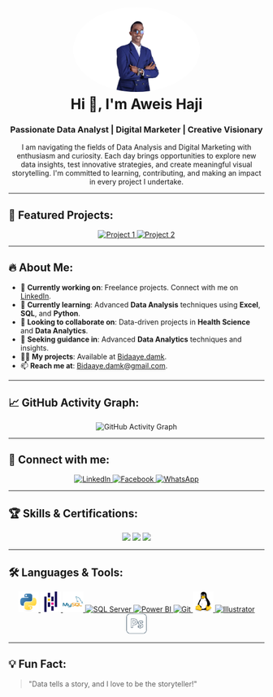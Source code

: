 <h1 align="center">
  <img src="https://github.com/Eng-Bidaaye/Aweis-Haji-Port/blob/5b95dd4cd71ae429821617af140f1d0deee08745/profile-removebg-preview.png" alt="Profile Picture" width="250" style="border-radius: 50%;"/>
  <br>
  Hi 👋, I'm Aweis Haji
</h1>

<h3 align="center">Passionate Data Analyst | Digital Marketer | Creative Visionary</h3>

<p align="center">
I am navigating the fields of Data Analysis and Digital Marketing with enthusiasm and curiosity. Each day brings opportunities to explore new data insights, test innovative strategies, and create meaningful visual storytelling. I'm committed to learning, contributing, and making an impact in every project I undertake.
</p>

---

## 🚀 Featured Projects:
<p align="center">
  <a href="https://Bidaaye.damk">
    <img src="https://via.placeholder.com/300x150.png?text=Project+1" alt="Project 1" width="300" height="150"/>
  </a>
  <a href="#">
    <img src="https://via.placeholder.com/300x150.png?text=Project+2" alt="Project 2" width="300" height="150"/>
  </a>
</p>

---

## 🔥 About Me:
- 🔭 **Currently working on**: Freelance projects. Connect with me on [LinkedIn](https://www.linkedin.com/in/aweis-ahmed-sabria-795b24224/).
- 🌱 **Currently learning**: Advanced **Data Analysis** techniques using **Excel**, **SQL**, and **Python**.
- 👯 **Looking to collaborate on**: Data-driven projects in **Health Science** and **Data Analytics**.
- 🤝 **Seeking guidance in**: Advanced **Data Analytics** techniques and insights.
- 👨‍💻 **My projects**: Available at [Bidaaye.damk](https://Bidaaye.damk).
- 📫 **Reach me at**: Bidaaye.damk@gmail.com.

---

## 📈 GitHub Activity Graph:
<p align="center">
  <img src="https://github-readme-activity-graph.vercel.app/graph?username=eng-bidaaye&theme=react-dark" alt="GitHub Activity Graph"/>
</p>

---

## 📱 Connect with me:
<p align="center">
  <a href="https://www.linkedin.com/in/aweis-ahmed-sabria-795b24224/" target="_blank" rel="noreferrer">
    <img src="https://www.vectorlogo.zone/logos/linkedin/linkedin-icon.svg" alt="LinkedIn" width="40" height="40"/>
  </a>
  <a href="https://www.facebook.com/aways.haaji.7" target="_blank" rel="noreferrer">
    <img src="https://www.vectorlogo.zone/logos/facebook/facebook-icon.svg" alt="Facebook" width="40" height="40"/>
  </a>
  <a href="https://wa.me/252617335024" target="_blank" rel="noreferrer">
    <img src="https://www.vectorlogo.zone/logos/whatsapp/whatsapp-icon.svg" alt="WhatsApp" width="40" height="40"/>
  </a>
</p>

---

## 🏆 Skills & Certifications:
<p align="center">
  <img src="https://img.shields.io/badge/Data%20Analytics-Excel%20%7C%20SQL%20%7C%20Python-blue" />
  <img src="https://img.shields.io/badge/Digital%20Marketing-SEO%20%7C%20Content%20Strategy-orange" />
  <img src="https://img.shields.io/badge/Design-Photoshop%20%7C%20Illustrator-red" />
</p>

---

## 🛠️ Languages & Tools:
<p align="center">
  <a href="https://www.python.org" target="_blank" rel="noreferrer">
    <img src="https://raw.githubusercontent.com/devicons/devicon/master/icons/python/python-original.svg" alt="Python" width="40" height="40"/>
  </a>
  <a href="https://pandas.pydata.org/" target="_blank" rel="noreferrer">
    <img src="https://raw.githubusercontent.com/devicons/devicon/2ae2a900d2f041da66e950e4d48052658d850630/icons/pandas/pandas-original.svg" alt="Pandas" width="40" height="40"/>
  </a>
  <a href="https://www.mysql.com/" target="_blank" rel="noreferrer">
    <img src="https://raw.githubusercontent.com/devicons/devicon/master/icons/mysql/mysql-original-wordmark.svg" alt="MySQL" width="40" height="40"/>
  </a>
  <a href="https://www.microsoft.com/en-us/sql-server" target="_blank" rel="noreferrer">
    <img src="https://www.svgrepo.com/show/303229/microsoft-sql-server-logo.svg" alt="SQL Server" width="40" height="40"/>
  </a>
  <a href="https://powerbi.microsoft.com/" target="_blank" rel="noreferrer">
    <img src="https://upload.wikimedia.org/wikipedia/commons/c/cf/New_Power_BI_Logo.svg" alt="Power BI" width="40" height="40"/>
  </a>
  <a href="https://git-scm.com/" target="_blank" rel="noreferrer">
    <img src="https://www.vectorlogo.zone/logos/git-scm/git-scm-icon.svg" alt="Git" width="40" height="40"/>
  </a>
  <a href="https://www.linux.org/" target="_blank" rel="noreferrer">
    <img src="https://raw.githubusercontent.com/devicons/devicon/master/icons/linux/linux-original.svg" alt="Linux" width="40" height="40"/>
  </a>
  <a href="https://www.adobe.com/products/illustrator.html" target="_blank" rel="noreferrer">
    <img src="https://www.vectorlogo.zone/logos/adobe_illustrator/adobe_illustrator-icon.svg" alt="Illustrator" width="40" height="40"/>
  </a>
  <a href="https://www.photoshop.com/en" target="_blank" rel="noreferrer">
    <img src="https://raw.githubusercontent.com/devicons/devicon/master/icons/photoshop/photoshop-line.svg" alt="Photoshop" width="40" height="40"/>
  </a>
</p>

---

## 💡 Fun Fact:
> "Data tells a story, and I love to be the storyteller!"
